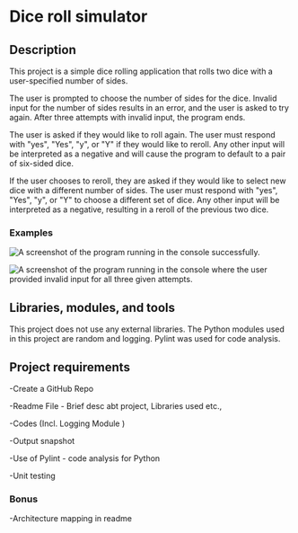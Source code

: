# Dice roll simulator

## Description

This project is a simple dice rolling application that rolls two dice with a user-specified number of sides. 

The user is prompted to choose the number of sides for the dice. Invalid input for the number of sides results in an error, and the user is asked to try again. After three attempts with invalid input, the program ends.

The user is asked if they would like to roll again. The user must respond with "yes", "Yes", "y", or "Y" if they would like to reroll. Any other input will be interpreted as a negative and will cause the program to default to a pair of six-sided dice.

If the user chooses to reroll, they are asked if they would like to select new dice with a different number of sides. The user must respond with "yes", "Yes", "y", or "Y" to choose a different set of dice. Any other input will be interpreted as a negative, resulting in a reroll of the previous two dice.

### Examples

![A screenshot of the program running in the console successfully.](https://github.com/pstapleton1925/DiceScript/blob/main/screenshots/2021-12-26%2016_37_44-pyProjectAmpCAE%20-%20Replit%20%E2%80%94%20Mozilla%20Firefox.png?raw=true)

![A screenshot of the program running in the console where the user provided invalid input for all three given attempts.](https://github.com/pstapleton1925/DiceScript/blob/main/screenshots/2021-12-26%2016_38_03-pyProjectAmpCAE%20-%20Replit%20%E2%80%94%20Mozilla%20Firefox.png?raw=true)

## Libraries, modules, and tools

This project does not use any external libraries. The Python modules used in this project are random and logging. Pylint was used for code analysis.

## Project requirements
-Create a GitHub Repo

-Readme File - Brief desc abt project, Libraries used etc.,

-Codes (Incl. Logging Module )

-Output snapshot

-Use of Pylint - code analysis for Python

-Unit testing

### Bonus
-Architecture mapping in readme
